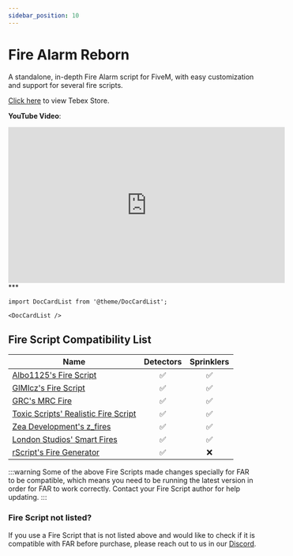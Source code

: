 ```yaml
---
sidebar_position: 10
---
```


# Fire Alarm Reborn

A standalone, in-depth Fire Alarm script for FiveM, with easy customization and support for several fire scripts.

[Click here](https://store.inferno-collection.com/category/far) to view Tebex Store.

**YouTube Video**:
<iframe width="560" height="315" src="https://www.youtube.com/embed/m89Kc5o5HpE?si=VQiEYpLeFAWdXZsW" title="YouTube video player" frameborder="0" allow="accelerometer; autoplay; clipboard-write; encrypted-media; gyroscope; picture-in-picture; web-share" referrerpolicy="strict-origin-when-cross-origin" allowfullscreen></iframe>
***

```mdx-code-block
import DocCardList from '@theme/DocCardList';

<DocCardList />
```

## Fire Script Compatibility List

| Name                                                                                                                                                                 | Detectors | Sprinklers |
|----------------------------------------------------------------------------------------------------------------------------------------------------------------------|:---------:|:----------:|
| [Albo1125's Fire Script](https://forum.cfx.re/t/release-fire-script-by-albo1125/275069?u=christopherm)                                                               |     ✅     |     ✅      |
| [GIMIcz's Fire Script](https://forum.cfx.re/t/release-fire-script-onesync/1751606?u=christopherm)                                                                    |     ✅     |     ✅      |
| [GRC's MRC Fire](https://forum.cfx.re/t/paid-mrc-fire-firefighter-job-with-working-hose/5189250?u=christopherm)                                                      |     ✅     |     ✅      |
| [Toxic Scripts' Realistic Fire Script](https://forum.cfx.re/t/paid-fire-script-fire-hose/4814298?u=christopherm)                                                     |     ✅     |     ✅      |
| [Zea Development's z_fires](https://forum.cfx.re/t/paid-standalone-esx-qbcore-z-fire/5244464?u=christopherm)                                                         |     ✅     |     ✅      |
| [London Studios' Smart Fires](https://forum.cfx.re/t/smart-fires-automatic-fires-fire-smoke-types-many-integrations-standalone-paid-resource/4792695?u=christopherm) |     ✅     |     ✅      |
| [rScript's Fire Generator](https://forum.cfx.re/t/qb-fire-generator/5187113?u=christopherm)                                                                          |     ✅     |     ❌      |

:::warning
Some of the above Fire Scripts made changes specially for FAR to be compatible, which means you need to be running the latest version in order for FAR to work correctly. Contact your Fire Script author for help updating.
:::

### Fire Script not listed?

If you use a Fire Script that is not listed above and would like to check if it is compatible with FAR before purchase, please reach out to us in our [Discord](https://inferno.gay/discord).
